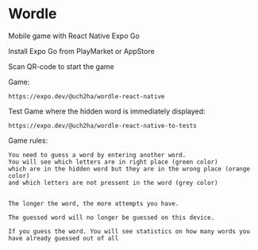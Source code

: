 # Wordle 
Mobile game with React Native Expo Go

Install Expo Go from PlayMarket or AppStore

Scan QR-code to start the game

Game:

    https://expo.dev/@uch2ha/wordle-react-native
    
Test Game where the hidden word is immediately displayed:

    https://expo.dev/@uch2ha/wordle-react-native-to-tests
    
    
    
Game rules:

    You need to guess a word by entering another word.
    You will see which letters are in right place (green color) 
    which are in the hidden word but they are in the wrong place (orange color) 
    and which letters are not pressent in the word (grey color)
  
  
    The longer the word, the more attempts you have.
  
    The guessed word will no longer be guessed on this device.
  
    If you guess the word. You will see statistics on how many words you have already guessed out of all
  
